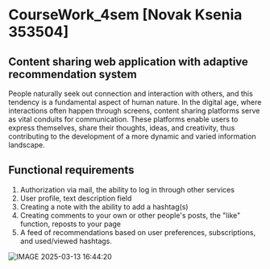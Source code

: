 # CourseWork_4sem [Novak Ksenia 353504]

## Content sharing web application with adaptive recommendation system
People naturally seek out connection and interaction with others, and this tendency is a fundamental aspect of human nature. In the digital age, where interactions often happen through screens, content sharing platforms serve as vital conduits for communication. These platforms enable users to express themselves, share their thoughts, ideas, and creativity, thus contributing to the development of a more dynamic and varied information landscape.




## Functional requirements
1. Authorization via mail, the ability to log in through other services 
2. User profile, text description field
3. Creating a note with the ability to add a hashtag(s)
4. Creating comments to your own or other people's posts, the "like" function, reposts to your page
5. A feed of recommendations based on user preferences, subscriptions, and used/viewed hashtags.


![IMAGE 2025-03-13 16:44:20](https://github.com/user-attachments/assets/1bff9eae-9223-4a53-9060-5c087b548b9b)

